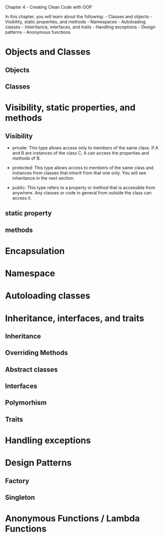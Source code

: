 Chapter 4 - Creating Clean Code with OOP

In this chapter, you will learn about the following:
    - Classes and objects
    - Visibility, static properties, and methods
    - Namespaces
    - Autoloading classes
    - Inheritance, interfaces, and traits
    - Handling exceptions
    - Design patterns
    - Anonymous functions

# Objects and Classes
 ## Objects
 ## Classes  

# Visibility, static properties, and methods 
 
 ## Visibility
 - private: This type allows access only to members of the same class. If A and B are instances of the class C, A can access the properties and methods of B.

 - protected: This type allows access to members of the same class and  instances from classes that inherit from that one only. You will see  inheritance in the next section.

 - public: This type refers to a property or method that is accessible from anywhere. Any classes or code in general from outside the class can access it.

  ## static property
  ## methods

# Encapsulation 

# Namespace

# Autoloading classes

# Inheritance, interfaces, and traits
  ## Inheritance
  ## Overriding Methods
  ## Abstract classes
  ## Interfaces
  ## Polymorhism
  ## Traits

# Handling exceptions

# Design Patterns
  ## Factory
  ## Singleton

# Anonymous Functions / Lambda Functions
